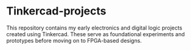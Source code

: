 # Tinkercad-projects
This repository contains my early electronics and digital logic projects created using Tinkercad. These serve as foundational experiments and prototypes before moving on to FPGA-based designs.
